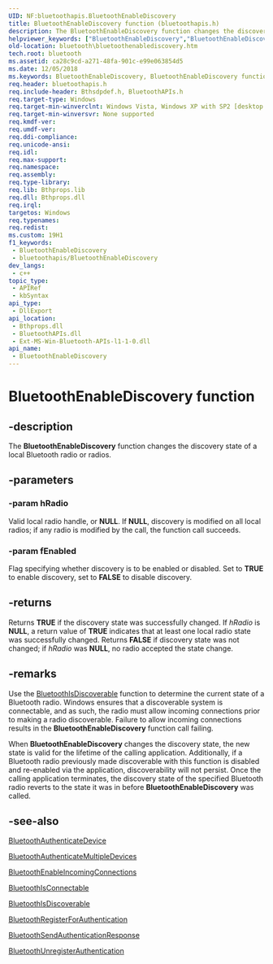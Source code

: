 ```yaml
---
UID: NF:bluetoothapis.BluetoothEnableDiscovery
title: BluetoothEnableDiscovery function (bluetoothapis.h)
description: The BluetoothEnableDiscovery function changes the discovery state of a local Bluetooth radio or radios.
helpviewer_keywords: ["BluetoothEnableDiscovery","BluetoothEnableDiscovery function [Bluetooth]","bluetooth.bluetoothenablediscovery","bluetoothapis/BluetoothEnableDiscovery"]
old-location: bluetooth\bluetoothenablediscovery.htm
tech.root: bluetooth
ms.assetid: ca28c9cd-a271-48fa-901c-e99e063854d5
ms.date: 12/05/2018
ms.keywords: BluetoothEnableDiscovery, BluetoothEnableDiscovery function [Bluetooth], bluetooth.bluetoothenablediscovery, bluetoothapis/BluetoothEnableDiscovery
req.header: bluetoothapis.h
req.include-header: Bthsdpdef.h, BluetoothAPIs.h
req.target-type: Windows
req.target-min-winverclnt: Windows Vista, Windows XP with SP2 [desktop apps only]
req.target-min-winversvr: None supported
req.kmdf-ver: 
req.umdf-ver: 
req.ddi-compliance: 
req.unicode-ansi: 
req.idl: 
req.max-support: 
req.namespace: 
req.assembly: 
req.type-library: 
req.lib: Bthprops.lib
req.dll: Bthprops.dll
req.irql: 
targetos: Windows
req.typenames: 
req.redist: 
ms.custom: 19H1
f1_keywords:
 - BluetoothEnableDiscovery
 - bluetoothapis/BluetoothEnableDiscovery
dev_langs:
 - c++
topic_type:
 - APIRef
 - kbSyntax
api_type:
 - DllExport
api_location:
 - Bthprops.dll
 - BluetoothAPIs.dll
 - Ext-MS-Win-Bluetooth-APIs-l1-1-0.dll
api_name:
 - BluetoothEnableDiscovery
---
```


# BluetoothEnableDiscovery function


## -description

The <b>BluetoothEnableDiscovery</b> function changes the discovery state of a local Bluetooth radio or radios.

## -parameters

### -param hRadio

Valid local radio handle, or <b>NULL</b>. If <b>NULL</b>, discovery is modified on all local radios; if any radio is modified by the call, the function call succeeds.

### -param fEnabled

Flag specifying whether discovery is to be enabled or disabled. Set to <b>TRUE</b> to enable discovery, set to <b>FALSE</b> to disable discovery.

## -returns

Returns <b>TRUE</b> if the discovery state was successfully changed. If <i>hRadio</i> is <b>NULL</b>, a return value of <b>TRUE</b> indicates that at least one local radio state was successfully changed. Returns <b>FALSE</b> if discovery state was not changed; if <i>hRadio</i> was <b>NULL</b>, no radio accepted the state change.

## -remarks

Use the <a href="https://docs.microsoft.com/windows/desktop/api/bluetoothapis/nf-bluetoothapis-bluetoothisdiscoverable">BluetoothIsDiscoverable</a> function  to determine the current state of a Bluetooth radio.
Windows ensures that a discoverable system is connectable, and as such, the radio must allow incoming connections prior to making a radio 
discoverable. Failure to allow incoming connections results in the <b>BluetoothEnableDiscovery</b> function call failing.

When <b>BluetoothEnableDiscovery</b> changes the discovery state, the new state is valid for the lifetime of the calling application. Additionally, if a Bluetooth radio previously made discoverable with this function is disabled and re-enabled via the application, discoverability will not persist. Once the calling application terminates, the discovery  state of the specified Bluetooth radio reverts to the state it was in before <b>BluetoothEnableDiscovery</b> was called.

## -see-also

<a href="https://docs.microsoft.com/windows/desktop/api/bluetoothapis/nf-bluetoothapis-bluetoothauthenticatedevice">BluetoothAuthenticateDevice</a>



<a href="https://docs.microsoft.com/windows/desktop/api/bluetoothapis/nf-bluetoothapis-bluetoothauthenticatemultipledevices">BluetoothAuthenticateMultipleDevices</a>



<a href="https://docs.microsoft.com/windows/desktop/api/bluetoothapis/nf-bluetoothapis-bluetoothenableincomingconnections">BluetoothEnableIncomingConnections</a>



<a href="https://docs.microsoft.com/windows/desktop/api/bluetoothapis/nf-bluetoothapis-bluetoothisconnectable">BluetoothIsConnectable</a>



<a href="https://docs.microsoft.com/windows/desktop/api/bluetoothapis/nf-bluetoothapis-bluetoothisdiscoverable">BluetoothIsDiscoverable</a>



<a href="https://docs.microsoft.com/windows/desktop/api/bluetoothapis/nf-bluetoothapis-bluetoothregisterforauthentication">BluetoothRegisterForAuthentication</a>



<a href="https://docs.microsoft.com/windows/desktop/api/bluetoothapis/nf-bluetoothapis-bluetoothsendauthenticationresponse">BluetoothSendAuthenticationResponse</a>



<a href="https://docs.microsoft.com/windows/desktop/api/bluetoothapis/nf-bluetoothapis-bluetoothunregisterauthentication">BluetoothUnregisterAuthentication</a>

